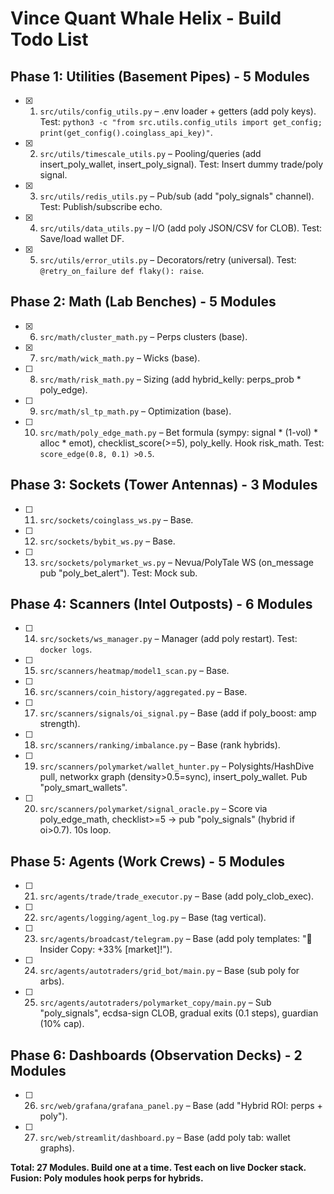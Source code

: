 # Vince Quant Whale Helix - Build Todo List

## Phase 1: Utilities (Basement Pipes) - 5 Modules

- [x] 1. `src/utils/config_utils.py` – .env loader + getters (add poly keys). Test: `python3 -c "from src.utils.config_utils import get_config; print(get_config().coinglass_api_key)"`.
- [x] 2. `src/utils/timescale_utils.py` – Pooling/queries (add insert_poly_wallet, insert_poly_signal). Test: Insert dummy trade/poly signal.
- [x] 3. `src/utils/redis_utils.py` – Pub/sub (add "poly_signals" channel). Test: Publish/subscribe echo.
- [x] 4. `src/utils/data_utils.py` – I/O (add poly JSON/CSV for CLOB). Test: Save/load wallet DF.
- [x] 5. `src/utils/error_utils.py` – Decorators/retry (universal). Test: `@retry_on_failure def flaky(): raise`.

## Phase 2: Math (Lab Benches) - 5 Modules

- [x] 6. `src/math/cluster_math.py` – Perps clusters (base).
- [x] 7. `src/math/wick_math.py` – Wicks (base).
- [ ] 8. `src/math/risk_math.py` – Sizing (add hybrid_kelly: perps_prob * poly_edge).
- [ ] 9. `src/math/sl_tp_math.py` – Optimization (base).
- [ ] 10. `src/math/poly_edge_math.py` – Bet formula (sympy: signal * (1-vol) * alloc * emot), checklist_score(>=5), poly_kelly. Hook risk_math. Test: `score_edge(0.8, 0.1) >0.5`.

## Phase 3: Sockets (Tower Antennas) - 3 Modules

- [ ] 11. `src/sockets/coinglass_ws.py` – Base.
- [ ] 12. `src/sockets/bybit_ws.py` – Base.
- [ ] 13. `src/sockets/polymarket_ws.py` – Nevua/PolyTale WS (on_message pub "poly_bet_alert"). Test: Mock sub.

## Phase 4: Scanners (Intel Outposts) - 6 Modules

- [ ] 14. `src/sockets/ws_manager.py` – Manager (add poly restart). Test: `docker logs`.
- [ ] 15. `src/scanners/heatmap/model1_scan.py` – Base.
- [ ] 16. `src/scanners/coin_history/aggregated.py` – Base.
- [ ] 17. `src/scanners/signals/oi_signal.py` – Base (add if poly_boost: amp strength).
- [ ] 18. `src/scanners/ranking/imbalance.py` – Base (rank hybrids).
- [ ] 19. `src/scanners/polymarket/wallet_hunter.py` – Polysights/HashDive pull, networkx graph (density>0.5=sync), insert_poly_wallet. Pub "poly_smart_wallets".
- [ ] 20. `src/scanners/polymarket/signal_oracle.py` – Score via poly_edge_math, checklist>=5 → pub "poly_signals" (hybrid if oi>0.7). 10s loop.

## Phase 5: Agents (Work Crews) - 5 Modules

- [ ] 21. `src/agents/trade/trade_executor.py` – Base (add poly_clob_exec).
- [ ] 22. `src/agents/logging/agent_log.py` – Base (tag vertical).
- [ ] 23. `src/agents/broadcast/telegram.py` – Base (add poly templates: "🚀 Insider Copy: +33% [market]!").
- [ ] 24. `src/agents/autotraders/grid_bot/main.py` – Base (sub poly for arbs).
- [ ] 25. `src/agents/autotraders/polymarket_copy/main.py` – Sub "poly_signals", ecdsa-sign CLOB, gradual exits (0.1 steps), guardian (10% cap).

## Phase 6: Dashboards (Observation Decks) - 2 Modules

- [ ] 26. `src/web/grafana/grafana_panel.py` – Base (add "Hybrid ROI: perps + poly").
- [ ] 27. `src/web/streamlit/dashboard.py` – Base (add poly tab: wallet graphs).

**Total: 27 Modules. Build one at a time. Test each on live Docker stack. Fusion: Poly modules hook perps for hybrids.**
